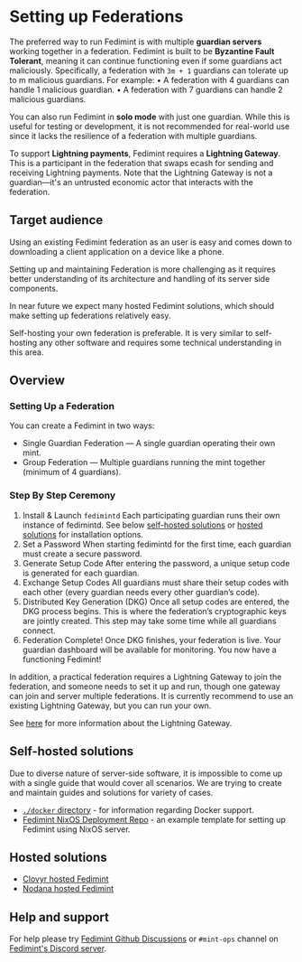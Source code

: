 # Setting up Federations

The preferred way to run Fedimint is with multiple **guardian servers** working together in a federation. Fedimint is
built to be **Byzantine Fault Tolerant**, meaning it can continue functioning even if some guardians act maliciously.
Specifically, a federation with `3m + 1` guardians can tolerate up to m malicious guardians. For example:
	•	A federation with 4 guardians can handle 1 malicious guardian.
	•	A federation with 7 guardians can handle 2 malicious guardians.

You can also run Fedimint in **solo mode** with just one guardian. While this is useful for testing or development, it
is not recommended for real-world use since it lacks the resilience of a federation with multiple guardians.

To support **Lightning payments**, Fedimint requires a **Lightning Gateway**. This is a participant in the federation
that swaps ecash for sending and receiving Lightning payments. Note that the Lightning Gateway is not a guardian—it's an
untrusted economic actor that interacts with the federation.

## Target audience

Using an existing Fedimint federation as an user is easy and comes
down to downloading a client application on a device like a phone.

Setting up and maintaining Federation is more challenging as it
requires better understanding of its architecture and handling of its
server side components.

In near future we expect many hosted Fedimint solutions, which should
make setting up federations relatively easy.

Self-hosting your own federation is preferable. It is very similar
to self-hosting any other software and requires some technical
understanding in this area.

## Overview

### Setting Up a Federation
You can create a Fedimint in two ways:
- Single Guardian Federation — A single guardian operating their own mint.
- Group Federation — Multiple guardians running the mint together (minimum of 4 guardians).

### Step By Step Ceremony
1. Install & Launch `fedimintd`
	Each participating guardian runs their own instance of fedimintd.
	See below [self-hosted solutions](#self-hosted-solutions) or [hosted solutions](#hosted-solutions) for installation options.
2. Set a Password
	When starting fedimintd for the first time, each guardian must create a secure password.
3. Generate Setup Code
	After entering the password, a unique setup code is generated for each guardian.
4. Exchange Setup Codes
	All guardians must share their setup codes with each other (every guardian needs every other guardian’s code).
5. Distributed Key Generation (DKG)
	Once all setup codes are entered, the DKG process begins. This is where the federation’s cryptographic keys are jointly created.
	This step may take some time while all guardians connect.
6. Federation Complete!
	Once DKG finishes, your federation is live. Your guardian dashboard will be available for monitoring. You now have a functioning Fedimint!

In addition, a practical federation requires a Lightning Gateway
to join the federation, and someone needs to set it up and
run, though one gateway can join and server multiple
federations. It is currently recommend to use an existing Lightning Gateway, but you can run your own.

See [here](../docs/gateway.md) for more information about the Lightning Gateway.

## Self-hosted solutions

Due to diverse nature of server-side software, it is impossible to come up with a single
guide that would cover all scenarios. We are trying to create and maintain guides
and solutions for variety of cases.


* [`./docker` directory](../docker/README.md) - for information regarding Docker support.
* [Fedimint NixOS Deployment Repo](https://github.com/fedimint/nixos-deployment) - an example template for setting up Fedimint using NixOS server.


## Hosted solutions

* [Clovyr hosted Fedimint](https://clovyr.app/tag/fedimint)
* [Nodana hosted Fedimint](https://nodana.io/services/fedimintd)

## Help and support

For help please try [Fedimint Github Discussions](https://github.com/fedimint/fedimint/discussions)
or `#mint-ops` channel on [Fedimint's Discord server](https://chat.fedimint.org/).
